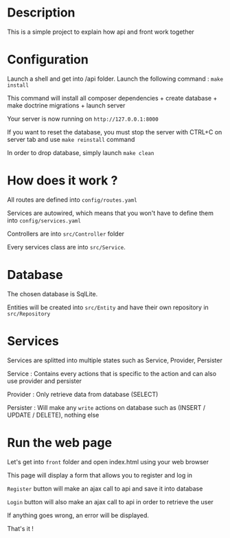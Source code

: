 # Description

This is a simple project to explain how api and front work together

# Configuration

Launch a shell and get into /api folder. Launch the following command : `make install`

This command will install all composer dependencies + create database + make doctrine migrations + launch server

Your server is now running on `http://127.0.0.1:8000`

If you want to reset the database, you must stop the server with CTRL+C on server tab and use `make reinstall` command

In order to drop database, simply launch `make clean`

# How does it work ?

All routes are defined into `config/routes.yaml`

Services are autowired, which means that you won't have to define them into `config/services.yaml`

Controllers are into `src/Controller` folder

Every services class are into `src/Service`.

# Database

The chosen database is SqlLite.

Entities will be created into `src/Entity` and have their own repository in `src/Repository`

# Services

Services are splitted into multiple states such as Service, Provider, Persister

Service : Contains every actions that is specific to the action and can also use provider and persister

Provider : Only retrieve data from database (SELECT)

Persister : Will make any `write` actions on database such as (INSERT / UPDATE / DELETE), nothing else

# Run the web page

Let's get into `front` folder and open index.html using your web browser

This page will display a form that allows you to register and log in

`Register` button will make an ajax call to api and save it into database

`Login` button will also make an ajax call to api in order to retrieve the user

If anything goes wrong, an error will be displayed.

That's it !
